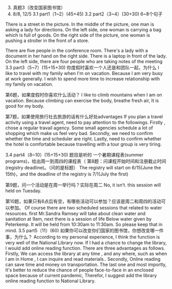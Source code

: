 
3.	真题3（改变国家图书馆）
2021. 8/8, 12/5
3.1	part1（1~2）(45+45)
3.2	part2（3~4）(30+30) 6~8个句子
 
There is a street in the picture. 
In the middle of the picture, one man is asking a lady for directions. On the left side, one woman is carrying a bag which is full of goods. 
On the right side of the picture, one woman is pushing a stroller in the front of a store.
 
There are five people in the conference room. There's a lady with a document in her hand on the right side. There is a laptop in front of the lady. On the left side, there are four people who are taking notes of the meeting
3.3	part3（5~7）(15+15+30)
你度假时喜欢一个人还是和团队一起，为什么
I like to travel with my family when I'm on vacation. Because I am very busy at work generally. I wish to spend more time to increase relationship with my family on vacation.

第6题，如果度假时你喜欢什么活动？
I like to climb mountains when I am on vacation. Because climbing can exercise the body, breathe fresh air, It is good for my body. 

第7题，如果使用旅行社去旅游的话有什么好处advantages
If you plan a travel activity using a travel agent, need to pay attention to the followings. 
Firstly , chose a regular travail agency. Some small agencies schedule a lot of shopping which make us feel very bad. 
Secondly, we need to confirm whether the time and scheduler are right. 
Lastly, need to confirm whether the hotel is comfortable because travelling with a tour group is very tiring.

3.4	part4（8~10）(15+15+30) 题目是听的
一个暑期课程表(summer programs)，给出周一到周四的课程表（
第8题：问课程开始时间和注册截止时间(registry deadline)。（问的是标题）
The registry will start on 6/15(June the 15th)，and the deadline of the registry is 7/1(July the first)

第9题，问一个活动是在周一举行吗？实际在周二
No, it isn’t. this session will held on Tuesday.

第10题，如果只有6点后有空，有哪些活动可以参加？应该是周二和周四的活动可以参加。
Of course there are two scheduled sessions that related to water resources. first Mr.Sandra Ramsey will take about clean water and sanitation at 9am, next there is a session of life Below water given by Peterkemp. It will be held from 10:30am to 11:30am. So please keep that in mind.
3.5	part5（11）(60)
如果你可以改变你们国家的图书馆，你想改变哪一件事，为什么？
According to my personal experience, I think the function is very well of the National Library now.
If I had a chance to change the library, I would add online reading function. There are three advantages as follows.
Firstly, We can access the library at any time , and any where, such as when I am in Home , I can inquire and read materials..
Secondly, Online reading can save time and money on transportation.
The last one and most importly, It's better to reduce the chance of people face-to-face in an enclosed space because of current pandemic, 
Therefor, I suggest add the library online reading function to National Library.
